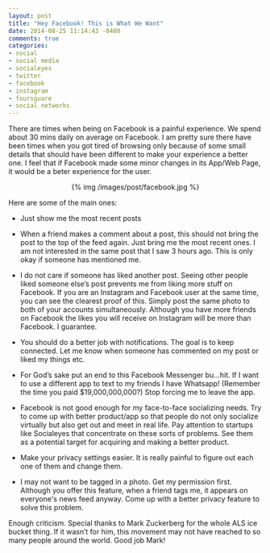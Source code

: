 ```yaml
---
layout: post
title: "Hey Facebook! This is What We Want"
date: 2014-08-25 11:14:43 -0400
comments: true
categories: 
- social
- social media
- socialeyes
- twitter
- facebook
- instagram
- foursquare
- social networks
---
```

There are times when being on Facebook is a painful experience. We spend about 30 mins daily on average on Facebook. I am pretty sure there have been times when you got tired of browsing only because of some small details that should have been different to make your experience a better one. I feel that if Facebook made some minor changes in its App/Web Page, it would be a beter experience for the user.

<p style="text-align:center">
{% img /images/post/facebook.jpg %}
</p>

<!-- more -->

Here are some of the main ones:

-   Just show me the most recent posts

-   When a friend makes a comment about a post, this should not bring the post to the top of the feed again. Just bring me the most recent ones. I am not interested in the same post that I saw 3 hours ago. This is only okay if someone has mentioned me.

-   I do not care if someone has liked another post. Seeing other people liked someone else’s post prevents me from liking more stuff on Facebook. If you are an Instagram and Facebook user at the same time, you can see the clearest proof of this. Simply post the same photo to both of your accounts simultaneously. Although you have more friends on Facebook the likes you will receive on Instagram will be more than Facebook. I guarantee.

-   You should do a better job with notifications. The goal is to keep connected. Let me know when someone has commented on my post or liked my things etc.

-   For God’s sake put an end to this Facebook Messenger bu...hit. If I want to use a different app to text to my friends I have Whatsapp! (Remember the time you paid $19,000,000,000?) Stop forcing me to leave the app.

-   Facebook is not good enough for my face-to-face socializing needs. Try to come up with better product/app so that people do not only socialize virtually but also get out and meet in real life. Pay attention to startups like Socialeyes that concentrate on these sorts of problems. See them as a potential target for acquiring and making a better product.

-   Make your privacy settings easier. It is really painful to figure out each one of them and change them.

-   I may not want to be tagged in a photo. Get my permission first. Although you offer this feature, when a friend tags me, it appears on everyone's news feed anyway. Come up with a better privacy feature to solve this problem.


Enough criticism. Special thanks to Mark Zuckerberg for the whole ALS ice bucket thing. If it wasn’t for him, this movement may not have reached to so many people around the world. Good job Mark!